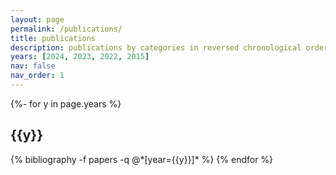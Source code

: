 ```yaml
---
layout: page
permalink: /publications/
title: publications
description: publications by categories in reversed chronological order.
years: [2024, 2023, 2022, 2015]
nav: false
nav_order: 1
---
```

<!-- _pages/publications.md -->
<div class="publications">

{%- for y in page.years %}
  <h2 class="year">{{y}}</h2>
  {% bibliography -f papers -q @*[year={{y}}]* %}
{% endfor %}

</div>
